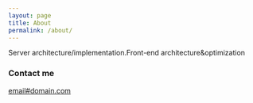 ```yaml
---
layout: page
title: About
permalink: /about/
---
```


Server architecture/implementation.Front-end architecture&optimization

### Contact me

[email#domain.com](mailto:email#domain.com)
